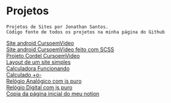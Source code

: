 # Projetos

    Projetos de Sites por Jonathan Santos.
    Código fonte de todos os projetos na minha página do Github

<a href="https://jonathangosantos.github.io/Projetos/site-android">Site android CursoemVideo</a> <br>
<a href="https://jonathangosantos.github.io/Projetos/site-android-scss">Site android CursoemVideo feito com SCSS</a> <br>
<a href="https://jonathangosantos.github.io/Projetos/cordel">Projeto Cordel CursoemVideo</a> <br>
<a href="https://jonathangosantos.github.io/Projetos/Layout-site">Layout de um site simples</a> <br>
<a href="https://jonathangosantos.github.io/Projetos/Calculadora">Calculadora Funcionando</a> <br>
<a href="https://jonathangosantos.github.io/Projetos/Calculadora-fail">Calculado +o-</a> <br>
<a href="https://jonathangosantos.github.io/Projetos/relogio-analogico">Relógio Analógico com js puro</a> <br>
<a href="https://jonathangosantos.github.io/Projetos/relogio-digital">Relógio Digital com js puro</a> <br>
<a href="https://jonathangosantos.github.io/Projetos/notion__">Copia da página inicial do meu notion</a> <br>
